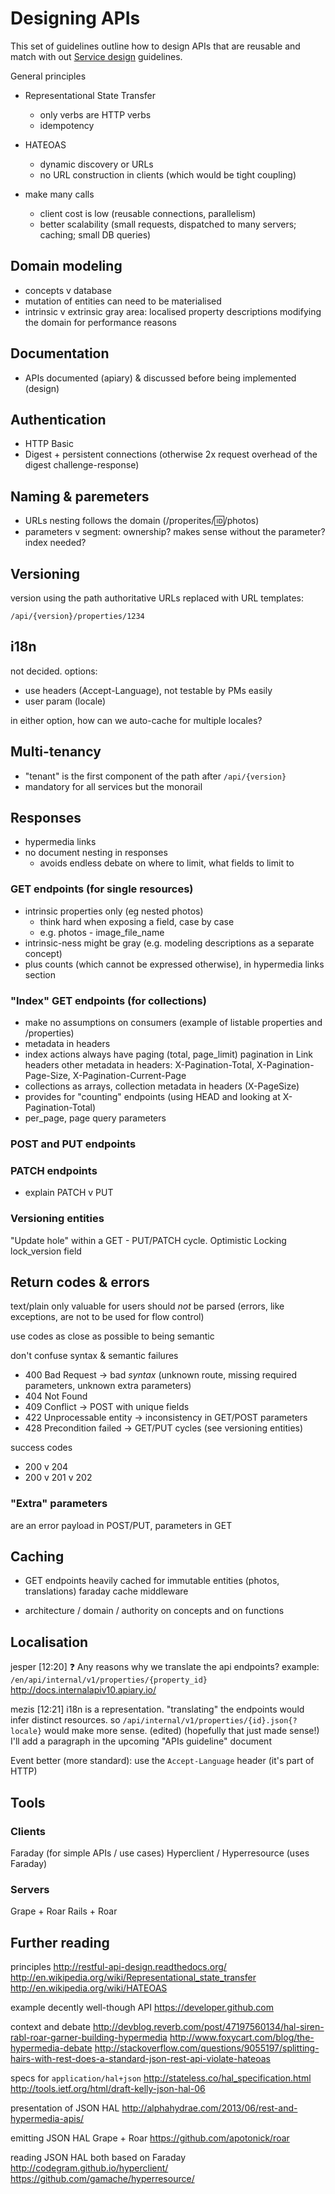 # Designing APIs

This set of guidelines outline how to design APIs that are reusable and match
with out [Service
design](https://github.com/HouseTrip/guidelines/blob/master/active-record.m://github.com/HouseTrip/guidelines/blob/master/services.md)
guidelines.


General principles

- Representational State Transfer
  - only verbs are HTTP verbs
  - idempotency

- HATEOAS
  - dynamic discovery or URLs 
  - no URL construction in clients (which would be tight coupling)

- make many calls
  - client cost is low (reusable connections, parallelism)
  - better scalability (small requests, dispatched to many servers; caching; small DB queries)

## Domain modeling

- concepts v database
- mutation of entities can need to be materialised
- intrinsic v extrinsic
  gray area: localised property descriptions
    modifying the domain for performance reasons


## Documentation

- APIs documented (apiary) & discussed before being implemented (design)


## Authentication

- HTTP Basic
- Digest + persistent connections (otherwise 2x request overhead of the digest
  challenge-response)


## Naming & paremeters

- URLs nesting follows the domain (/properites/:id:/photos)
- parameters v segment: ownership? makes sense without the parameter? index
  needed?

## Versioning

version using the path
authoritative URLs replaced with URL templates:

`/api/{version}/properties/1234`

## i18n

not decided. options:
- use headers (Accept-Language), not testable by PMs easily
- user param (locale)

in either option, how can we auto-cache for multiple locales?

## Multi-tenancy

- "tenant" is the first component of the path after `/api/{version}`
- mandatory for all services but the monorail


## Responses

- hypermedia links
- no document nesting in responses
  - avoids endless debate on where to limit, what fields to limit to

### GET endpoints (for single resources)

- intrinsic properties only (eg nested photos)
  - think hard when exposing a field, case by case
  - e.g. photos - image_file_name
- intrinsic-ness might be gray (e.g. modeling descriptions as a separate concept)
- plus counts (which cannot be expressed otherwise), in hypermedia links section

### "Index" GET endpoints (for collections)

- make no assumptions on consumers (example of listable properties and /properties)
- metadata in headers
- index actions always have paging (total, page_limit)
  pagination in Link headers
  other metadata in headers: X-Pagination-Total, X-Pagination-Page-Size,
  X-Pagination-Current-Page
- collections as arrays, collection metadata in headers (X-PageSize)
- provides for "counting" endpoints (using HEAD and looking at
  X-Pagination-Total)
- per_page, page query parameters


### POST and PUT endpoints


### PATCH endpoints


- explain PATCH v PUT



### Versioning entities

"Update hole" within a GET - PUT/PATCH cycle.
Optimistic Locking
lock_version field

## Return codes & errors

text/plain
only valuable for users
should _not_ be parsed (errors, like exceptions, are not to be used for flow
control)

use codes as close as possible to being semantic

don't confuse syntax & semantic failures

- 400 Bad Request -> bad _syntax_ (unknown route, missing required parameters, unknown extra parameters)
- 404 Not Found
- 409 Conflict -> POST with unique fields
- 422 Unprocessable entity -> inconsistency in GET/POST parameters
- 428 Precondition failed -> GET/PUT cycles (see versioning entities)

success codes

- 200 v 204
- 200 v 201 v 202

### "Extra" parameters

are an error
payload in POST/PUT, parameters in GET


## Caching

- GET endpoints heavily cached for immutable entities (photos, translations)
     faraday cache middleware


- architecture / domain / authority on concepts and on functions


## Localisation


jesper [12:20] 
:question: Any reasons why we translate the api endpoints?  example: `/en/api/internal/v1/properties/{property_id}` http://docs.internalapiv10.apiary.io/

mezis [12:21] 
i18n is a representation. "translating" the endpoints would infer distinct resources.
so `/api/internal/v1/properties/{id}.json{?locale}` would make more sense. (edited)
(hopefully that just made sense!)
I'll add a paragraph in the upcoming "APIs guideline" document

Event better (more standard): use the `Accept-Language` header (it's part of
HTTP)


## Tools

### Clients

Faraday (for simple APIs / use cases)
Hyperclient / Hyperresource (uses Faraday)

### Servers

Grape + Roar
Rails + Roar

## Further reading

principles
http://restful-api-design.readthedocs.org/
http://en.wikipedia.org/wiki/Representational_state_transfer
http://en.wikipedia.org/wiki/HATEOAS

example decently well-though API
https://developer.github.com

context and debate
http://devblog.reverb.com/post/47197560134/hal-siren-rabl-roar-garner-building-hypermedia
http://www.foxycart.com/blog/the-hypermedia-debate
http://stackoverflow.com/questions/9055197/splitting-hairs-with-rest-does-a-standard-json-rest-api-violate-hateoas

specs for `application/hal+json`
http://stateless.co/hal_specification.html
http://tools.ietf.org/html/draft-kelly-json-hal-06

presentation of JSON HAL
http://alphahydrae.com/2013/06/rest-and-hypermedia-apis/

emitting JSON HAL
Grape + Roar
https://github.com/apotonick/roar

reading JSON HAL
both based on Faraday
http://codegram.github.io/hyperclient/
https://github.com/gamache/hyperresource/

